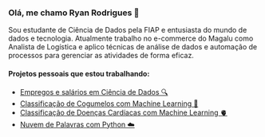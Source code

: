 ### Olá, me chamo Ryan Rodrigues 👋

Sou estudante de Ciência de Dados pela FIAP e entusiasta do mundo de dados e tecnologia. Atualmente trabalho no e-commerce do Magalu como Analista de Logística e aplico técnicas de análise de dados e automação de processos para gerenciar as atividades de forma eficaz.

#### Projetos pessoais que estou trabalhando:
- [Empregos e salários em Ciência de Dados 🔍](https://github.com/ryanrodr/eda-jobs-in-data)
- [Classificação de Cogumelos com Machine Learning 🍄](https://github.com/ryanrodr/ml-mushrooms)
- [Classificação de Doenças Cardíacas com Machine Learning 🫀](https://github.com/ryanrodr/ml-heart-disease)
- [Nuvem de Palavras com Python ☁️](https://github.com/ryanrodr/wordcloud)
